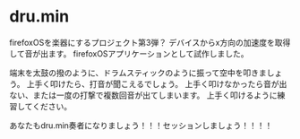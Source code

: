 dru.min
=======

firefoxOSを楽器にするプロジェクト第3弾？
デバイスからx方向の加速度を取得して音が出ます。
firefoxOSアプリケーションとして試作しました。

端末を太鼓の撥のように、ドラムスティックのように振って空中を叩きましょう。
上手く叩けたら、打音が聞こえるでしょう。
上手く叩けなかったら音が出ない、または一度の打撃で複数回音が出てしまいます。
上手く叩けるように練習してください。

あなたもdru.min奏者になりましょう！！！セッションしましょう！！！！
